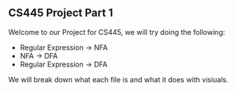 ## CS445 Project Part 1 

Welcome to our Project for CS445, we will try doing the following:
  - Regular Expression -> NFA
  - NFA -> DFA
  - Regular Expression -> DFA
  
We will break down what each file is and what it does with visiuals.  

